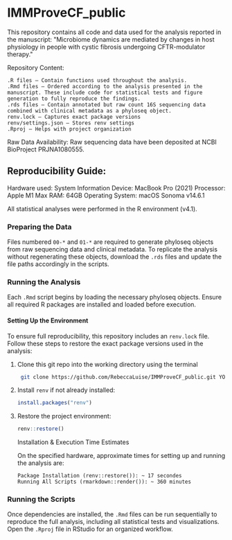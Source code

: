 # IMMProveCF_public
This repository contains all code and data used for the analysis reported in the manuscript:
"Microbiome dynamics are mediated by changes in host physiology in people with cystic fibrosis undergoing CFTR-modulator therapy."

Repository Content:

    .R files – Contain functions used throughout the analysis.
    .Rmd files – Ordered according to the analysis presented in the manuscript. These include code for statistical tests and figure generation to fully reproduce the findings.
    .rds files – Contain annotated but raw count 16S sequencing data combined with clinical metadata as a phyloseq object.
    renv.lock – Captures exact package versions
    renv/settings.json – Stores renv settings
    .Rproj – Helps with project organization

Raw Data Availability:
    Raw sequencing data have been deposited at NCBI BioProject PRJNA1080555.

## Reproducibility Guide:

Hardware used: System Information
    Device: MacBook Pro (2021)
    Processor: Apple M1 Max
    RAM: 64GB
    Operating System: macOS Sonoma v14.6.1

All statistical analyses were performed in the R environment (v4.1).

### Preparing the Data

Files numbered `00-*` and `01-*` are required to generate phyloseq objects from raw sequencing data and clinical metadata. To replicate the analysis without regenerating these objects, download the `.rds` files and update the file paths accordingly in the scripts.

### Running the Analysis

Each `.Rmd` script begins by loading the necessary phyloseq objects. Ensure all required R packages are installed and loaded before execution.

#### Setting Up the Environment
To ensure full reproducibility, this repository includes an `renv.lock` file. Follow these steps to restore the exact package versions used in the analysis:

1. Clone this git repo into the working directory using the terminal
   ```bash
    git clone https://github.com/RebeccaLuise/IMMProveCF_public.git YOUR_DIRECTORY_HERE
    ```

2. Install `renv` if not already installed:
   ```r
   install.packages("renv")
   ```
3. Restore the project environment:
   ```r
   renv::restore()
   ```
   Installation & Execution Time Estimates

   On the specified hardware, approximate times for setting up and running the analysis are:

       Package Installation (renv::restore()): ~ 17 secondes
       Running All Scripts (rmarkdown::render()): ~ 360 minutes

### Running the Scripts
Once dependencies are installed, the `.Rmd` files can be run sequentially to reproduce the full analysis, including all statistical tests and visualizations. Open the `.Rproj` file in RStudio for an organized workflow.

